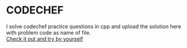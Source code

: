 # CODECHEF

I solve codechef practice questions in cpp and upload the solution here with problem code as name of file. <br>
[Check it out and try by yourself](https://www.codechef.com/practice-old)
